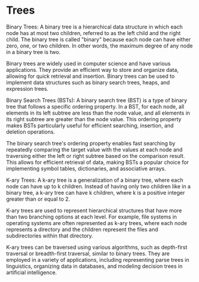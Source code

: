 # Trees

Binary Trees: A binary tree is a hierarchical data structure in which each node has at most two children, referred to as the left child and the right child. The binary tree is called "binary" because each node can have either zero, one, or two children. In other words, the maximum degree of any node in a binary tree is two.

Binary trees are widely used in computer science and have various applications. They provide an efficient way to store and organize data, allowing for quick retrieval and insertion. Binary trees can be used to implement data structures such as binary search trees, heaps, and expression trees.

Binary Search Trees (BSTs): A binary search tree (BST) is a type of binary tree that follows a specific ordering property. In a BST, for each node, all elements in its left subtree are less than the node value, and all elements in its right subtree are greater than the node value. This ordering property makes BSTs particularly useful for efficient searching, insertion, and deletion operations.

The binary search tree's ordering property enables fast searching by repeatedly comparing the target value with the values at each node and traversing either the left or right subtree based on the comparison result. This allows for efficient retrieval of data, making BSTs a popular choice for implementing symbol tables, dictionaries, and associative arrays.

K-ary Trees: A k-ary tree is a generalization of a binary tree, where each node can have up to k children. Instead of having only two children like in a binary tree, a k-ary tree can have k children, where k is a positive integer greater than or equal to 2.

K-ary trees are used to represent hierarchical structures that have more than two branching options at each level. For example, file systems in operating systems are often represented as k-ary trees, where each node represents a directory and the children represent the files and subdirectories within that directory.

K-ary trees can be traversed using various algorithms, such as depth-first traversal or breadth-first traversal, similar to binary trees. They are employed in a variety of applications, including representing parse trees in linguistics, organizing data in databases, and modeling decision trees in artificial intelligence.